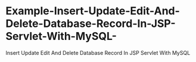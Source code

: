 # Example-Insert-Update-Edit-And-Delete-Database-Record-In-JSP-Servlet-With-MySQL-
Insert Update Edit And Delete Database Record In JSP Servlet With MySQL
